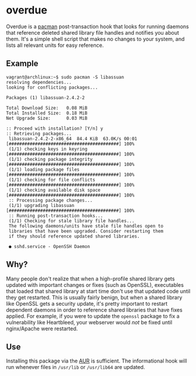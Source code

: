 # overdue

Overdue is a [pacman](https://wiki.archlinux.org/index.php/pacman) post-transaction hook that looks for running daemons that reference deleted shared library file handles and notifies you about them.
It's a simple shell script that makes no changes to your system, and lists all relevant units for easy reference.

## Example

```
vagrant@archlinux:~$ sudo pacman -S libassuan
resolving dependencies...
looking for conflicting packages...

Packages (1) libassuan-2.4.2-2

Total Download Size:   0.08 MiB
Total Installed Size:  0.18 MiB
Net Upgrade Size:      0.03 MiB

:: Proceed with installation? [Y/n] y
:: Retrieving packages...
 libassuan-2.4.2-2-x86_64  84.4 KiB  63.0K/s 00:01 [##########################################] 100%
 (1/1) checking keys in keyring                    [##########################################] 100%
 (1/1) checking package integrity                  [##########################################] 100%
 (1/1) loading package files                       [##########################################] 100%
 (1/1) checking for file conflicts                 [##########################################] 100%
 (1/1) checking available disk space               [##########################################] 100%
 :: Processing package changes...
 (1/1) upgrading libassuan                         [##########################################] 100%
 :: Running post-transaction hooks...
 (1/1) Checking for stale library file handles...
 The following daemons/units have stale file handles open to
 libraries that have been upgraded. Consider restarting them
 if they should reference updated shared libraries.

 ● sshd.service - OpenSSH Daemon
```

## Why?

Many people don't realize that when a high-profile shared library gets updated with important changes or fixes (such as OpenSSL), executables that loaded that shared library at start time don't use that updated code until they get restarted.
This is usually fairly benign, but when a shared library like OpenSSL gets a security update, it's pretty important to restart dependent daemons in order to reference shared libraries that have fixes applied.
For example, if you were to update the `openssl` package to fix a vulnerability like Heartbleed, your webserver would *not* be fixed until nginx/Apache were restarted.

## Use

Installing this package via the [AUR](https://aur.archlinux.org/) is sufficient.
The informational hook will run whenever files in `/usr/lib` or `/usr/lib64` are updated.
